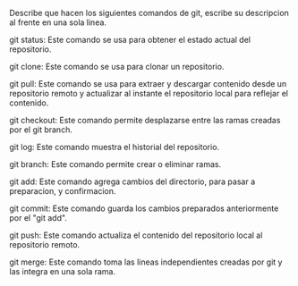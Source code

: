 Describe que hacen los siguientes comandos de git, escribe su descripcion al frente en una sola linea.

git status: Este comando se usa para obtener el estado actual del repositorio.

git clone: Este comando se usa para clonar un repositorio.

git pull: Este comando se usa para extraer y descargar contenido desde un repositorio remoto y actualizar al instante el repositorio local para reflejar el contenido.

git checkout: Este comando permite desplazarse entre las ramas creadas por el git branch.

git log: Este comando muestra el historial del repositorio.

git branch: Este comando permite crear o eliminar ramas.

git add: Este comando agrega cambios del directorio, para pasar a preparacion, y confirmacion.

git commit: Este comando guarda los cambios preparados anteriormente por el "git add".

git push: Este comando actualiza el contenido del repositorio local al repositorio remoto.

git merge: Este comando toma las lineas independientes creadas por git y las integra en una sola rama.

